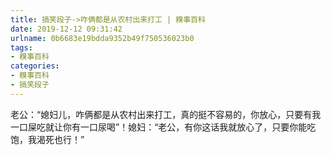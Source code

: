 ```yaml
---
title: 搞笑段子->咋俩都是从农村出来打工 | 糗事百科
date: 2019-12-12 09:31:42
urlname: 0b6683e19bdda9352b49f750536023b0
tags: 
- 糗事百科
categories:
- 糗事百科
- 搞笑段子
---
```

老公：“媳妇儿，咋俩都是从农村出来打工，真的挺不容易的，你放心，只要有我一口屎吃就让你有一口尿喝”！媳妇：“老公，有你这话我就放心了，只要你能吃饱，我渴死也行！”


